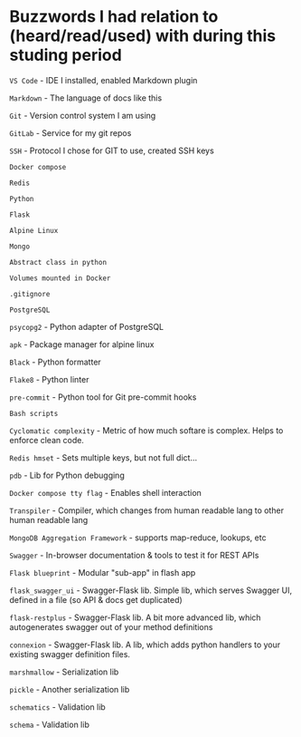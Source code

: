 # Buzzwords I had relation to (heard/read/used) with during this studing period

`VS Code` - IDE I installed, enabled Markdown plugin

`Markdown` - The language of docs like this

`Git` - Version control system I am using

`GitLab` - Service for my git repos

`SSH` - Protocol I chose for GIT to use, created SSH keys

`Docker compose`

`Redis`

`Python`

`Flask`

`Alpine Linux`

`Mongo`

`Abstract class in python`

`Volumes mounted in Docker`

`.gitignore`

`PostgreSQL`

`psycopg2` - Python adapter of PostgreSQL

`apk` - Package manager for alpine linux

`Black` - Python formatter

`Flake8` - Python linter

`pre-commit` - Python tool for Git pre-commit hooks

`Bash scripts`

`Cyclomatic complexity` - Metric of how much softare is complex. Helps to enforce clean code.

`Redis hmset` - Sets multiple keys, but not full dict...

`pdb` - Lib for Python debugging

`Docker compose tty flag` - Enables shell interaction

`Transpiler` - Compiler, which changes from human readable lang to other human readable lang

`MongoDB Aggregation Framework` - supports map-reduce, lookups, etc

`Swagger` - In-browser documentation & tools to test it for REST APIs

`Flask blueprint` - Modular "sub-app" in flash app

`flask_swagger_ui` - Swagger-Flask lib. Simple lib, which serves Swagger UI, defined in a file (so API & docs get duplicated)

`flask-restplus` - Swagger-Flask lib. A bit more advanced lib, which autogenerates swagger out of your method definitions

`connexion` - Swagger-Flask lib. A lib, which adds python handlers to your existing swagger definition files.

`marshmallow` - Serialization lib

`pickle` - Another serialization lib

`schematics` - Validation lib

`schema` - Validation lib